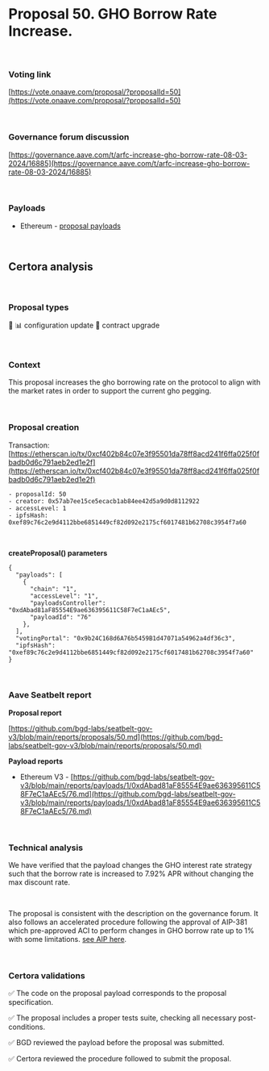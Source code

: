 # Proposal 50. GHO Borrow Rate Increase.

<br>

### Voting link

[https://vote.onaave.com/proposal/?proposalId=50](https://vote.onaave.com/proposal/?proposalId=50)

<br>

### Governance forum discussion

[https://governance.aave.com/t/arfc-increase-gho-borrow-rate-08-03-2024/16885](https://governance.aave.com/t/arfc-increase-gho-borrow-rate-08-03-2024/16885)

<br>

### Payloads

* Ethereum - [proposal payloads](https://etherscan.io/address/0xEaB5ffECC90082d75E0a1dE43Dddb1eC4ac9Bb9f#code#F1#L1)

<br>

## Certora analysis

<br>

### Proposal types

:wrench: :bar_chart: configuration update
:handshake: contract upgrade

<br>

### Context

This proposal increases the gho borrowing rate on the protocol to align with the market rates in order to support the current gho pegging.

<br>

### Proposal creation

Transaction: [https://etherscan.io/tx/0xcf402b84c07e3f95501da78ff8acd241f6ffa025f0fbadb0d6c791aeb2ed1e2f](https://etherscan.io/tx/0xcf402b84c07e3f95501da78ff8acd241f6ffa025f0fbadb0d6c791aeb2ed1e2f)

```
- proposalId: 50
- creator: 0x57ab7ee15ce5ecacb1ab84ee42d5a9d0d8112922
- accessLevel: 1
- ipfsHash: 0xef89c76c2e9d4112bbe6851449cf82d092e2175cf6017481b62708c3954f7a60
```

<br>

**createProposal() parameters**

```
{
  "payloads": [ 
    { 
      "chain": "1", 
      "accessLevel": "1", 
      "payloadsController": "0xdAbad81aF85554E9ae636395611C58F7eC1aAEc5", 
      "payloadId": "76" 
    }, 
  ], 
  "votingPortal": "0x9b24C168d6A76b5459B1d47071a54962a4df36c3", 
  "ipfsHash": "0xef89c76c2e9d4112bbe6851449cf82d092e2175cf6017481b62708c3954f7a60" 
}
```

<br>

### Aave Seatbelt report

**Proposal report**

[https://github.com/bgd-labs/seatbelt-gov-v3/blob/main/reports/proposals/50.md](https://github.com/bgd-labs/seatbelt-gov-v3/blob/main/reports/proposals/50.md)

**Payload reports**

* Ethereum V3 - [https://github.com/bgd-labs/seatbelt-gov-v3/blob/main/reports/payloads/1/0xdAbad81aF85554E9ae636395611C58F7eC1aAEc5/76.md](https://github.com/bgd-labs/seatbelt-gov-v3/blob/main/reports/payloads/1/0xdAbad81aF85554E9ae636395611C58F7eC1aAEc5/76.md)

<br>

### Technical analysis

We have verified that the payload changes the GHO interest rate strategy such that the borrow rate is increased to 7.92% APR without changing the max discount rate.

<br>

The proposal is consistent with the description on the governance forum. It also follows an accelerated procedure following the approval of AIP-381 which pre-approved ACI to perform changes in GHO borrow rate up to 1% with some limitations. [see AIP here](https://governance-v2.aave.com/governance/proposal/381/).

<br>

### Certora validations

:white_check_mark: The code on the proposal payload corresponds to the proposal specification.

:white_check_mark: The proposal includes a proper tests suite, checking all necessary post-conditions.

:white_check_mark: BGD reviewed the payload before the proposal was submitted.

:white_check_mark: Certora reviewed the procedure followed to submit the proposal.
